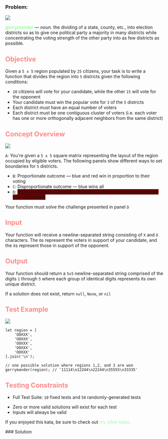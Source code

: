 ### Problem:
<!--Gerrymander Solver-->
<img src="https://i.imgur.com/8UQHI9E.jpg">
<p><span style="color:#8df"><b><a href="https://en.wikipedia.org/wiki/Gerrymandering" style="color:#9f9;text-decoration:none" target="_blank">gerrymander</a></b></span> &#x2014; <i>noun.</i> the dividing of a state, county, etc., into election districts so as to give one political party a majority in many districts while concentrating the voting strength of the other party into as few districts as possible.</p>

<h2 style="color:#f88">Objective</h2>
<p>Given a <code>5 x 5</code> region populated by <code>25</code> citizens, your task is to write a function that divides the region into <code>5</code> districts given the following conditions:</p>
<ul>
    <li><code>10</code> citizens will vote for your candidate, while the other <code>15</code> will vote for the opponent</li>
    <li>Your candidate must win the popular vote for <code>3</code> of the <code>5</code> districts</li>
    <li>Each district must have an equal number of voters</li>
    <li>Each district must be one contiguous cluster of voters (i.e. each voter has one or more orthogonally adjacent neighbors from the same district)</li>
</ul>

<h2 style="color:#f88">Concept Overview</h2>
<img src="https://i.imgur.com/FxmmO8y.png">
<p><code>A</code>: You&apos;re given a <code>5 x 5</code> square matrix representing the layout of the region occupied by eligible voters. The following panels show different ways to set boundaries for <code>5</code> districts.</p>
<ul>
    <li><code>B</code>: Proportionate outcome &#x2014; blue and red win in proportion to their voting</li>
    <li><code>C</code>: Disproportionate outcome &#x2014; blue wins all</li>
    <li><code>D</code>: <span style="background:#600">Disproportionate outcome &#x2014; red wins majority despite having fewer total supporters</span></li>
</ul>
<p>Your function must solve the challenge presented in panel <code>D</code></p>

<h2 style="color:#f88">Input</h2>
<p>Your function will receive a newline-separated string consisting of <code>X</code> and <code>O</code> characters. The <code>O</code>s represent the voters in support of your candidate, and the <code>X</code>s represent those in support of the opponent.</p>

<h2 style="color:#f88">Output</h2>
<p>Your function should return a <code>5x5</code> newline-separated string comprised of the digits <code>1</code> through <code>5</code> where each group of identical digits represents its own unique district.</p>
<p>If a solution does not exist, return <code>null</code>, <code>None</code>, or <code>nil</code></p>

<h2 style="color:#f88">Test Example</h2>
<img src="https://i.imgur.com/EFzVwB7.png">

<pre><code class="language-javascript"><span class="hljs-keyword">let</span> region = [
    <span class="hljs-string">&apos;OOXXX&apos;</span>,
    <span class="hljs-string">&apos;OOXXX&apos;</span>,
    <span class="hljs-string">&apos;OOXXX&apos;</span>,
    <span class="hljs-string">&apos;OOXXX&apos;</span>,
    <span class="hljs-string">&apos;OOXXX&apos;</span>
].join(<span class="hljs-string">&apos;\n&apos;</span>);

<span class="hljs-comment">// one possible solution where regions 1,2, and 3 are won</span>
gerrymander(region); <span class="hljs-comment">// &apos;11114\n12244\n22244\n35555\n33335&apos;</span></code></pre>
<pre style="display: none;"><code class="language-python">region = [
    <span class="hljs-string">&apos;OOXXX&apos;</span>,
    <span class="hljs-string">&apos;OOXXX&apos;</span>,
    <span class="hljs-string">&apos;OOXXX&apos;</span>,
    <span class="hljs-string">&apos;OOXXX&apos;</span>,
    <span class="hljs-string">&apos;OOXXX&apos;</span>
]

<span class="hljs-comment"># one possible solution where regions 1,2, and 3 are won</span>
gerrymander(<span class="hljs-string">&apos;\n&apos;</span>.join(region)) <span class="hljs-comment"># &apos;11114\n12244\n22244\n35555\n33335&apos;</span></code></pre>
<pre style="display: none;"><code class="language-java">String region = String.join(<span class="hljs-string">&quot;\n&quot;</span>,
    <span class="hljs-string">&quot;OOXXX&quot;</span>,
    <span class="hljs-string">&quot;OOXXX&quot;</span>,
    <span class="hljs-string">&quot;OOXXX&quot;</span>,
    <span class="hljs-string">&quot;OOXXX&quot;</span>,
    <span class="hljs-string">&quot;OOXXX&quot;</span>
);

<span class="hljs-comment">// one possible solution where regions 1,2, and 3 are won</span>
gerrymander(region);
<span class="hljs-comment">// &quot;11114\n12244\n22244\n35555\n33335&quot;</span></code></pre>
<h2 style="color:#f88">Testing Constraints</h2>

<ul>
<li>Full Test Suite: <code>10</code> fixed tests and <code>50</code> randomly-generated tests</li>
</ul>
<ul>
<li>Zero or more valid solutions will exist for each test</li>
<li>Inputs will always be valid</li>
</ul>
<p>If you enjoyed this kata, be sure to check out <a href="https://www.codewars.com/users/docgunthrop/authored" style="color:#9f9;text-decoration:none" target="_blank">my other katas</a></p>
### Solution